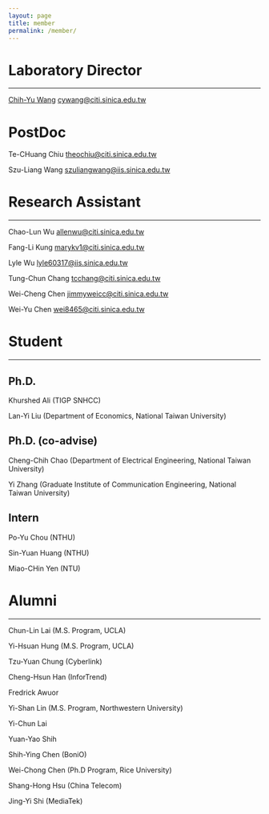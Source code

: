 ```yaml
---
layout: page
title: member
permalink: /member/
---
```


# Laboratory Director

----------------

[Chih-Yu Wang](http://tom.ky) <cywang@citi.sinica.edu.tw>


# PostDoc

Te-CHuang Chiu <theochiu@citi.sinica.edu.tw>

Szu-Liang Wang <szuliangwang@iis.sinica.edu.tw>

# Research Assistant

----------------

Chao-Lun Wu <allenwu@citi.sinica.edu.tw>

Fang-Li Kung <marykv1@citi.sinica.edu.tw>

Lyle Wu <lyle60317@iis.sinica.edu.tw>

Tung-Chun Chang <tcchang@citi.sinica.edu.tw>

Wei-Cheng Chen <jimmyweicc@citi.sinica.edu.tw>

Wei-Yu Chen <wei8465@citi.sinica.edu.tw>

# Student

----------------

## Ph.D.

Khurshed Ali (TIGP SNHCC)

Lan-Yi Liu (Department of Economics, National Taiwan University)

## Ph.D. (co-advise)

Cheng-Chih Chao (Department of Electrical Engineering, National Taiwan University)

Yi Zhang (Graduate Institute of Communication Engineering, National Taiwan University)

## Intern

Po-Yu Chou (NTHU)

Sin-Yuan Huang (NTHU)

Miao-CHin Yen (NTU)

# Alumni

----------------

Chun-Lin Lai (M.S. Program, UCLA)

Yi-Hsuan Hung (M.S. Program, UCLA)

Tzu-Yuan Chung (Cyberlink)

Cheng-Hsun Han (InforTrend)

Fredrick Awuor

Yi-Shan Lin (M.S. Program, Northwestern University)

Yi-Chun Lai

Yuan-Yao Shih

Shih-Ying Chen (BoniO)

Wei-Chong Chen (Ph.D Program, Rice University)

Shang-Hong Hsu (China Telecom)

Jing-Yi Shi (MediaTek)
